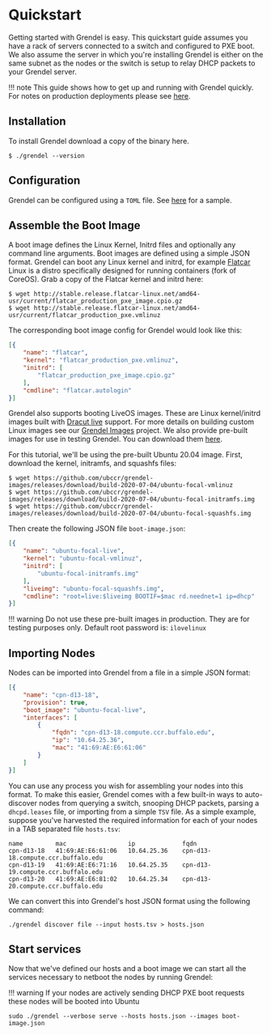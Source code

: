 # Quickstart

Getting started with Grendel is easy. This quickstart guide assumes you have a
rack of servers connected to a switch and configured to PXE boot. We also
assume the server in which you're installing Grendel is either on the same
subnet as the nodes or the switch is setup to relay DHCP packets to your
Grendel server.

!!! note
    This guide shows how to get up and running with Grendel quickly. For
    notes on production deployments please see [here](production.md).

## Installation

To install Grendel download a copy of the binary here.

```
$ ./grendel --version
```

## Configuration

Grendel can be configured using a `TOML` file. See
[here](https://github.com/ubccr/grendel/blob/master/grendel.toml.sample) for a
sample.

## Assemble the Boot Image

A boot image defines the Linux Kernel, Initrd files and optionally any command
line arguments. Boot images are defined using a simple JSON format. Grendel can
boot any Linux kernel and initrd, for example [Flatcar](https://www.flatcar-linux.org/) 
Linux is a distro specifically designed for running containers (fork of
CoreOS). Grab a copy of the Flatcar kernel and initrd here:

```
$ wget http://stable.release.flatcar-linux.net/amd64-usr/current/flatcar_production_pxe_image.cpio.gz
$ wget http://stable.release.flatcar-linux.net/amd64-usr/current/flatcar_production_pxe.vmlinuz
```

The corresponding boot image config for Grendel would look like this:

```json
[{
    "name": "flatcar",
    "kernel": "flatcar_production_pxe.vmlinuz",
    "initrd": [
        "flatcar_production_pxe_image.cpio.gz"
    ],
    "cmdline": "flatcar.autologin"
}]
```

Grendel also supports booting LiveOS images. These are Linux kernel/initrd
images built with [Dracut live](https://mirrors.edge.kernel.org/pub/linux/utils/boot/dracut/dracut.html#_booting_live_images) 
support. For more details on building custom Linux images see our [Grendel Images](https://github.com/ubccr/grendel-images)
project. We also provide pre-built images for use in testing Grendel. You can
download them [here](https://github.com/ubccr/grendel-images/releases). 

For this tutorial, we'll be using the pre-built Ubuntu 20.04 image. First,
download the kernel, initramfs, and squashfs files:

```
$ wget https://github.com/ubccr/grendel-images/releases/download/build-2020-07-04/ubuntu-focal-vmlinuz
$ wget https://github.com/ubccr/grendel-images/releases/download/build-2020-07-04/ubuntu-focal-initramfs.img
$ wget https://github.com/ubccr/grendel-images/releases/download/build-2020-07-04/ubuntu-focal-squashfs.img
```

Then create the following JSON file `boot-image.json`:

```json
[{
    "name": "ubuntu-focal-live",
    "kernel": "ubuntu-focal-vmlinuz",
    "initrd": [
        "ubuntu-focal-initramfs.img"
    ],
    "liveimg": "ubuntu-focal-squashfs.img",
    "cmdline": "root=live:$liveimg BOOTIF=$mac rd.neednet=1 ip=dhcp"
}]
```

!!! warning
    Do not use these pre-built images in production. They are for testing purposes only.
    Default root password is: `ilovelinux`

## Importing Nodes

Nodes can be imported into Grendel from a file in a simple JSON format:

```json
[{
    "name": "cpn-d13-18",
    "provision": true,
    "boot_image": "ubuntu-focal-live",
    "interfaces": [
        {
            "fqdn": "cpn-d13-18.compute.ccr.buffalo.edu",
            "ip": "10.64.25.36",
            "mac": "41:69:AE:E6:61:06"
        }
    ]
}]
```

You can use any process you wish for assembling your nodes into this format. To
make this easier, Grendel comes with a few built-in ways to auto-discover nodes
from querying a switch, snooping DHCP packets, parsing a `dhcpd.leases` file,
or importing from a simple `TSV` file. As a simple example, suppose you've
harvested the required information for each of your nodes in a TAB separated
file `hosts.tsv`:

```
name         mac                 ip             fqdn
cpn-d13-18   41:69:AE:E6:61:06   10.64.25.36    cpn-d13-18.compute.ccr.buffalo.edu
cpn-d13-19   41:69:AE:E6:71:16   10.64.25.35    cpn-d13-19.compute.ccr.buffalo.edu
cpn-d13-20   41:69:AE:E6:81:02   10.64.25.34    cpn-d13-20.compute.ccr.buffalo.edu
```

We can convert this into Grendel's host JSON format using the following
command:

```
./grendel discover file --input hosts.tsv > hosts.json
```

## Start services

Now that we've defined our hosts and a boot image we can start all the services
necessary to netboot the nodes by running Grendel:

!!! warning
    If your nodes are actively sending DHCP PXE boot requests these nodes will
    be booted into Ubuntu

```
sudo ./grendel --verbose serve --hosts hosts.json --images boot-image.json
```
